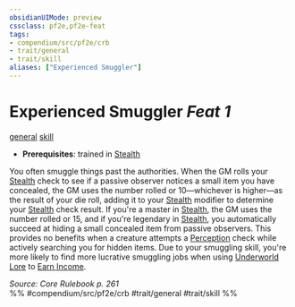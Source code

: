 ```yaml
---
obsidianUIMode: preview
cssclass: pf2e,pf2e-feat
tags:
- compendium/src/pf2e/crb
- trait/general
- trait/skill
aliases: ["Experienced Smuggler"]
---
```

# Experienced Smuggler  *Feat 1*  
[general](rules/traits/general.md)  [skill](rules/traits/skill.md)  

- **Prerequisites**: trained in [Stealth](compendium/skills.md#Stealth)

You often smuggle things past the authorities. When the GM rolls your [Stealth](compendium/skills.md#Stealth) check to see if a passive observer notices a small item you have concealed, the GM uses the number rolled or 10—whichever is higher—as the result of your die roll, adding it to your [Stealth](compendium/skills.md#Stealth) modifier to determine your [Stealth](compendium/skills.md#Stealth) check result. If you're a master in [Stealth](compendium/skills.md#Stealth), the GM uses the number rolled or 15, and if you're legendary in [Stealth](compendium/skills.md#Stealth), you automatically succeed at hiding a small concealed item from passive observers. This provides no benefits when a creature attempts a [Perception](compendium/skills.md#Perception) check while actively searching you for hidden items. Due to your smuggling skill, you're more likely to find more lucrative smuggling jobs when using [Underworld Lore](compendium/skills.md#Lore) to [Earn Income](rules/actions/earn-income.md).

*Source: Core Rulebook p. 261*  
%% #compendium/src/pf2e/crb #trait/general #trait/skill %%